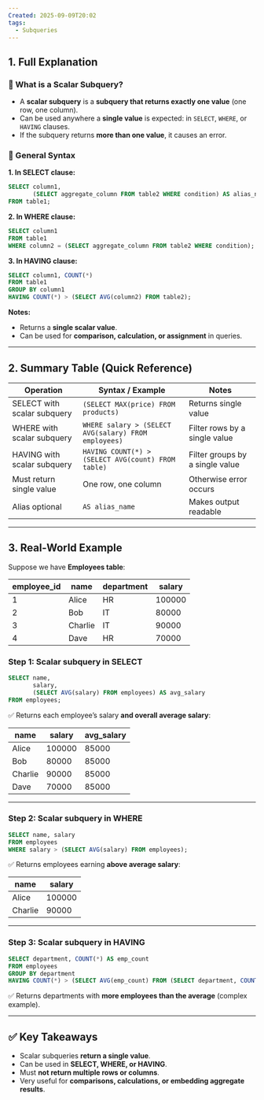 ```yaml
---
Created: 2025-09-09T20:02
tags:
  - Subqueries
---
```

## 1. Full Explanation

### 🔹 What is a Scalar Subquery?

- A **scalar subquery** is a **subquery that returns exactly one value** (one row, one column).
- Can be used anywhere a **single value** is expected: in `SELECT`, `WHERE`, or `HAVING` clauses.
- If the subquery returns **more than one value**, it causes an error.

### 🔹 General Syntax

**1. In SELECT clause:**

```SQL
SELECT column1,
       (SELECT aggregate_column FROM table2 WHERE condition) AS alias_name
FROM table1;

```

**2. In WHERE clause:**

```SQL
SELECT column1
FROM table1
WHERE column2 = (SELECT aggregate_column FROM table2 WHERE condition);

```

**3. In HAVING clause:**

```SQL
SELECT column1, COUNT(*)
FROM table1
GROUP BY column1
HAVING COUNT(*) > (SELECT AVG(column2) FROM table2);

```

**Notes:**

- Returns a **single scalar value**.
- Can be used for **comparison, calculation, or assignment** in queries.

---

## 2. Summary Table (Quick Reference)

|Operation|Syntax / Example|Notes|
|---|---|---|
|SELECT with scalar subquery|`(SELECT MAX(price) FROM products)`|Returns single value|
|WHERE with scalar subquery|`WHERE salary > (SELECT AVG(salary) FROM employees)`|Filter rows by a single value|
|HAVING with scalar subquery|`HAVING COUNT(*) > (SELECT AVG(count) FROM table)`|Filter groups by a single value|
|Must return single value|One row, one column|Otherwise error occurs|
|Alias optional|`AS alias_name`|Makes output readable|

---

## 3. Real-World Example

Suppose we have **Employees table**:

|employee_id|name|department|salary|
|---|---|---|---|
|1|Alice|HR|100000|
|2|Bob|IT|80000|
|3|Charlie|IT|90000|
|4|Dave|HR|70000|

### Step 1: Scalar subquery in SELECT

```SQL
SELECT name,
       salary,
       (SELECT AVG(salary) FROM employees) AS avg_salary
FROM employees;

```

✅ Returns each employee’s salary **and overall average salary**:

|name|salary|avg_salary|
|---|---|---|
|Alice|100000|85000|
|Bob|80000|85000|
|Charlie|90000|85000|
|Dave|70000|85000|

---

### Step 2: Scalar subquery in WHERE

```SQL
SELECT name, salary
FROM employees
WHERE salary > (SELECT AVG(salary) FROM employees);

```

✅ Returns employees earning **above average salary**:

|name|salary|
|---|---|
|Alice|100000|
|Charlie|90000|

---

### Step 3: Scalar subquery in HAVING

```SQL
SELECT department, COUNT(*) AS emp_count
FROM employees
GROUP BY department
HAVING COUNT(*) > (SELECT AVG(emp_count) FROM (SELECT department, COUNT(*) AS emp_count FROM employees GROUP BY department) AS dept_counts);

```

✅ Returns departments with **more employees than the average** (complex example).

---

## ✅ Key Takeaways

- Scalar subqueries **return a single value**.
- Can be used in **SELECT, WHERE, or HAVING**.
- Must **not return multiple rows or columns**.
- Very useful for **comparisons, calculations, or embedding aggregate results**.